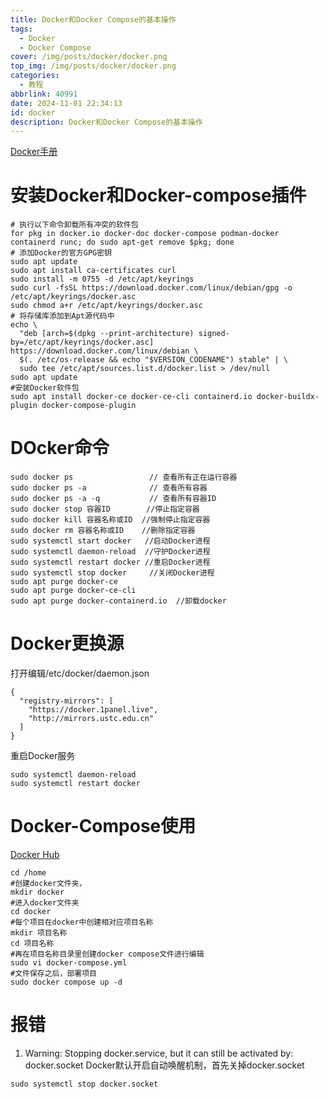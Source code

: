 ```yaml
---
title: Docker和Docker Compose的基本操作
tags:
  - Docker
  - Docker Compose
cover: /img/posts/docker/docker.png
top_img: /img/posts/docker/docker.png
categories:
  - 教程
abbrlink: 40991
date: 2024-11-01 22:34:13
id: docker
description: Docker和Docker Compose的基本操作
---
```

[Docker手册](https://docs.docker.com/engine/install/debian/#install-using-the-repository)
# 安装Docker和Docker-compose插件
```
# 执行以下命令卸载所有冲突的软件包
for pkg in docker.io docker-doc docker-compose podman-docker containerd runc; do sudo apt-get remove $pkg; done
# 添加Docker的官方GPG密钥
sudo apt update
sudo apt install ca-certificates curl
sudo install -m 0755 -d /etc/apt/keyrings
sudo curl -fsSL https://download.docker.com/linux/debian/gpg -o /etc/apt/keyrings/docker.asc
sudo chmod a+r /etc/apt/keyrings/docker.asc
# 将存储库添加到Apt源代码中
echo \
  "deb [arch=$(dpkg --print-architecture) signed-by=/etc/apt/keyrings/docker.asc] https://download.docker.com/linux/debian \
  $(. /etc/os-release && echo "$VERSION_CODENAME") stable" | \
  sudo tee /etc/apt/sources.list.d/docker.list > /dev/null
sudo apt update
#安装Docker软件包
sudo apt install docker-ce docker-ce-cli containerd.io docker-buildx-plugin docker-compose-plugin 
 ```
# DOcker命令
```
sudo docker ps                 // 查看所有正在运行容器
sudo docker ps -a              // 查看所有容器
sudo docker ps -a -q           // 查看所有容器ID
sudo docker stop 容器ID        //停止指定容器
sudo docker kill 容器名称或ID  //强制停止指定容器
sudo docker rm 容器名称或ID    //删除指定容器
sudo systemctl start docker   //启动Docker进程
sudo systemctl daemon-reload  //守护Docker进程
sudo systemctl restart docker //重启Docker进程
sudo systemctl stop docker     //关闭Docker进程  
sudo apt purge docker-ce 
sudo apt purge docker-ce-cli
sudo apt purge docker-containerd.io  //卸载docker
```
# Docker更换源
打开编辑/etc/docker/daemon.json
```
{
  "registry-mirrors": [
    "https://docker.1panel.live",
    "http://mirrors.ustc.edu.cn"
  ]
}
```
重启Docker服务
```
sudo systemctl daemon-reload
sudo systemctl restart docker
```
# Docker-Compose使用
[Docker Hub](https://hub.docker.com/)
```
cd /home 
#创建docker文件夹，
mkdir docker
#进入docker文件夹
cd docker 
#每个项目在docker中创建相对应项目名称
mkdir 项目名称
cd 项目名称
#再在项目名称目录里创建docker compose文件进行编辑
sudo vi docker-compose.yml
#文件保存之后，部署项目
sudo docker compose up -d
```
# 报错
1. Warning: Stopping docker.service, but it can still be activated by: docker.socket
Docker默认开启自动唤醒机制，首先关掉docker.socket
```
sudo systemctl stop docker.socket   
```









